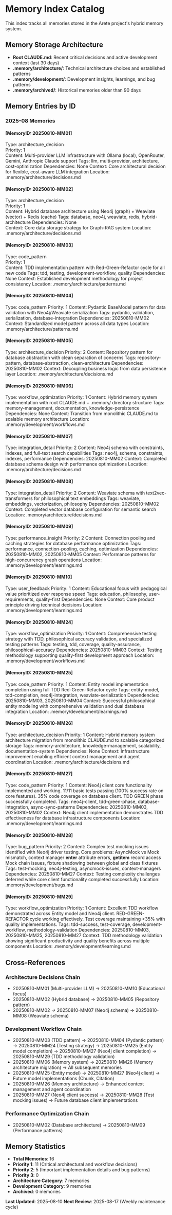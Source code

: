 # Memory Index Catalog

This index tracks all memories stored in the Arete project's hybrid memory system.

## Memory Storage Architecture

- **Root CLAUDE.md**: Recent critical decisions and active development context (last 30 days)
- **.memory/architecture/**: Technical architecture choices and established patterns
- **.memory/development/**: Development insights, learnings, and bug patterns  
- **.memory/archived/**: Historical memories older than 90 days

## Memory Entries by ID

### 2025-08 Memories

#### [MemoryID: 20250810-MM01]
Type: architecture_decision  
Priority: 1  
Content: Multi-provider LLM infrastructure with Ollama (local), OpenRouter, Gemini, Anthropic Claude support
Tags: llm, multi-provider, architecture, cost-optimization
Dependencies: None
Context: Core architectural decision for flexible, cost-aware LLM integration
Location: .memory/architecture/decisions.md

#### [MemoryID: 20250810-MM02]
Type: architecture_decision  
Priority: 1  
Content: Hybrid database architecture using Neo4j (graph) + Weaviate (vector) + Redis (cache)
Tags: database, neo4j, weaviate, redis, hybrid-architecture
Dependencies: None  
Context: Core data storage strategy for Graph-RAG system
Location: .memory/architecture/decisions.md

#### [MemoryID: 20250810-MM03]
Type: code_pattern  
Priority: 1  
Content: TDD implementation pattern with Red-Green-Refactor cycle for all new code
Tags: tdd, testing, development-workflow, quality
Dependencies: None
Context: Established development methodology for project consistency
Location: .memory/architecture/patterns.md

#### [MemoryID: 20250810-MM04]
Type: code_pattern
Priority: 1
Content: Pydantic BaseModel pattern for data validation with Neo4j/Weaviate serialization
Tags: pydantic, validation, serialization, database-integration
Dependencies: 20250810-MM02
Context: Standardized model pattern across all data types
Location: .memory/architecture/patterns.md

#### [MemoryID: 20250810-MM05]
Type: architecture_decision
Priority: 2
Content: Repository pattern for database abstraction with clean separation of concerns
Tags: repository-pattern, database-abstraction, clean-architecture
Dependencies: 20250810-MM02
Context: Decoupling business logic from data persistence layer
Location: .memory/architecture/decisions.md

#### [MemoryID: 20250810-MM06]
Type: workflow_optimization
Priority: 1
Content: Hybrid memory system implementation with root CLAUDE.md + .memory/ directory structure
Tags: memory-management, documentation, knowledge-persistence
Dependencies: None
Context: Transition from monolithic CLAUDE.md to scalable memory architecture
Location: .memory/development/workflows.md

#### [MemoryID: 20250810-MM07]
Type: integration_detail
Priority: 2
Content: Neo4j schema with constraints, indexes, and full-text search capabilities
Tags: neo4j, schema, constraints, indexes, performance
Dependencies: 20250810-MM02
Context: Completed database schema design with performance optimizations
Location: .memory/architecture/decisions.md

#### [MemoryID: 20250810-MM08]
Type: integration_detail
Priority: 2
Content: Weaviate schema with text2vec-transformers for philosophical text embeddings
Tags: weaviate, embeddings, vectorization, philosophy
Dependencies: 20250810-MM02
Context: Completed vector database configuration for semantic search
Location: .memory/architecture/decisions.md

#### [MemoryID: 20250810-MM09]
Type: performance_insight
Priority: 2
Content: Connection pooling and caching strategies for database performance optimization
Tags: performance, connection-pooling, caching, optimization
Dependencies: 20250810-MM02, 20250810-MM05
Context: Performance patterns for high-concurrency graph operations
Location: .memory/development/learnings.md

#### [MemoryID: 20250810-MM10]
Type: user_feedback
Priority: 1
Content: Educational focus with pedagogical value prioritized over response speed
Tags: education, philosophy, user-requirements, quality-first
Dependencies: None
Context: Core product principle driving technical decisions
Location: .memory/development/learnings.md

#### [MemoryID: 20250810-MM24]
Type: workflow_optimization
Priority: 1
Content: Comprehensive testing strategy with TDD, philosophical accuracy validation, and specialized testing patterns
Tags: testing, tdd, coverage, quality-assurance, philosophical-accuracy
Dependencies: 20250810-MM03
Context: Testing methodology supporting quality-first development approach
Location: .memory/development/workflows.md

#### [MemoryID: 20250810-MM25]
Type: code_pattern
Priority: 1
Content: Entity model implementation completion using full TDD Red-Green-Refactor cycle
Tags: entity-model, tdd-completion, neo4j-integration, weaviate-serialization
Dependencies: 20250810-MM03, 20250810-MM04
Context: Successful philosophical entity modeling with comprehensive validation and dual database integration
Location: .memory/development/learnings.md

#### [MemoryID: 20250810-MM26]
Type: architecture_decision
Priority: 1
Content: Hybrid memory system architecture migration from monolithic CLAUDE.md to scalable categorized storage
Tags: memory-architecture, knowledge-management, scalability, documentation-system
Dependencies: None
Context: Infrastructure improvement enabling efficient context management and agent coordination
Location: .memory/architecture/decisions.md

#### [MemoryID: 20250810-MM27]
Type: code_pattern
Priority: 1
Content: Neo4j client core functionality implemented and working. 11/11 basic tests passing (100% success rate on core features). 35% code coverage on database client. TDD GREEN phase successfully completed.
Tags: neo4j-client, tdd-green-phase, database-integration, async-sync-patterns
Dependencies: 20250810-MM03, 20250810-MM02
Context: Neo4j client implementation demonstrates TDD effectiveness for database infrastructure components
Location: .memory/development/learnings.md

#### [MemoryID: 20250810-MM28]
Type: bug_pattern
Priority: 2
Content: Complex test mocking issues identified with Neo4j driver testing. Core problems: AsyncMock vs Mock mismatch, context manager __enter__ attribute errors, __getitem__ record access Mock chain issues, fixture shadowing between global and class fixtures
Tags: test-mocking, neo4j-testing, asyncmock-issues, context-managers
Dependencies: 20250810-MM27
Context: Testing complexity challenges deferred while core client functionality completed successfully
Location: .memory/development/bugs.md

#### [MemoryID: 20250810-MM29]
Type: workflow_optimization
Priority: 1
Content: Excellent TDD workflow demonstrated across Entity model and Neo4j client. RED-GREEN-REFACTOR cycle working effectively. Test coverage maintaining >35% with quality implementations.
Tags: tdd-success, test-coverage, development-workflow, methodology-validation
Dependencies: 20250810-MM03, 20250810-MM25, 20250810-MM27
Context: TDD methodology validation showing significant productivity and quality benefits across multiple components
Location: .memory/development/learnings.md

## Cross-References

### Architecture Decisions Chain
- 20250810-MM01 (Multi-provider LLM) → 20250810-MM10 (Educational focus)
- 20250810-MM02 (Hybrid database) → 20250810-MM05 (Repository pattern)
- 20250810-MM02 → 20250810-MM07 (Neo4j schema) → 20250810-MM08 (Weaviate schema)

### Development Workflow Chain  
- 20250810-MM03 (TDD pattern) → 20250810-MM04 (Pydantic pattern) → 20250810-MM24 (Testing strategy) → 20250810-MM25 (Entity model completion) → 20250810-MM27 (Neo4j client completion) → 20250810-MM29 (TDD methodology validation)
- 20250810-MM06 (Memory system) → 20250810-MM26 (Memory architecture migration) → All subsequent memories
- 20250810-MM25 (Entity model) → 20250810-MM27 (Neo4j client) → Future model implementations (Chunk, Citation)
- 20250810-MM26 (Memory architecture) → Enhanced context management and agent coordination
- 20250810-MM27 (Neo4j client success) → 20250810-MM28 (Test mocking issues) → Future database client implementations

### Performance Optimization Chain
- 20250810-MM02 (Database architecture) → 20250810-MM09 (Performance patterns)

## Memory Statistics

- **Total Memories**: 16
- **Priority 1**: 11 (Critical architectural and workflow decisions)
- **Priority 2**: 5 (Important implementation details and bug patterns)
- **Priority 3**: 0
- **Architecture Category**: 7 memories
- **Development Category**: 9 memories
- **Archived**: 0 memories

**Last Updated**: 2025-08-10
**Next Review**: 2025-08-17 (Weekly maintenance cycle)